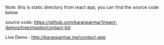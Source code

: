 Note: this is static directory from react app, you can find the source code below

source code: https://github.com/karanparmar1/react-demos/tree/master/contact-list

Live Demo : http://karanparmar.me/contact-app
